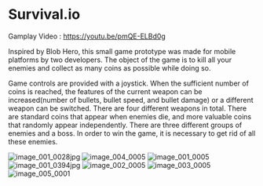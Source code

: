 # Survival.io

Gamplay Video : https://youtu.be/pmQE-ELBd0g

Inspired by Blob Hero, this small game prototype was made for mobile platforms by two developers. The object of the game is to kill all your enemies and collect as many coins as possible while doing so.

Game controls are provided with a joystick. When the sufficient number of coins is reached, the features of the current weapon can be increased(number of bullets, bullet speed, and bullet damage) or a different weapon can be switched. There are four different weapons in total. There are standard coins that appear when enemies die, and more valuable coins that randomly appear independently. There are three different groups of enemies and a boss. In order to win the game, it is necessary to get rid of all these enemies.

![image_001_0028jpg](https://user-images.githubusercontent.com/88732917/235236756-a1eff452-9916-4f87-b25a-d6dd2e4d0b9a.jpg)
![image_004_0005](https://user-images.githubusercontent.com/88732917/235238381-4e9bc37e-b7b1-4a68-b555-320a1c9b2fa2.jpg)
![image_001_0005](https://user-images.githubusercontent.com/88732917/235238474-d5ce5495-7321-4c98-8f67-14b30c79abcc.jpg)
![image_001_0394jpg](https://user-images.githubusercontent.com/88732917/235238544-b72711dd-b95f-4a1f-9d6f-14aae32e1d94.jpg)
![image_002_0005](https://user-images.githubusercontent.com/88732917/235238568-1656d505-a69a-4a82-9dea-bac5fa90289d.jpg)
![image_003_0005](https://user-images.githubusercontent.com/88732917/235238622-71cca952-cbd3-4986-8683-3b0d93c8c0fc.jpg)
![image_005_0001](https://user-images.githubusercontent.com/88732917/235238639-181410f2-3885-44c5-906f-0b3717095dc6.jpg)
